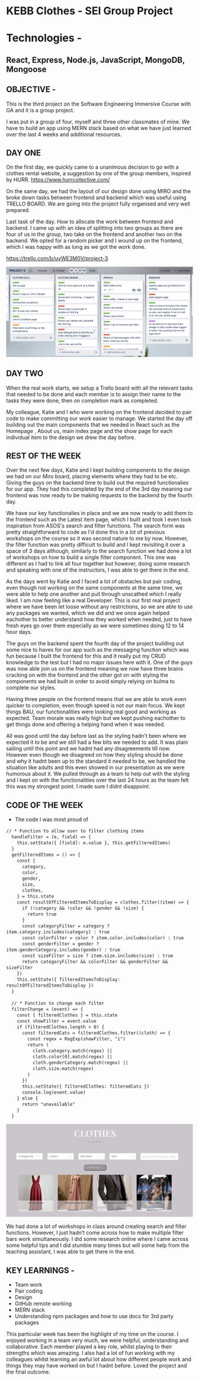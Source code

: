 # KEBB Clothes - SEI Group Project 

# Technologies - 

## React, Express, Node.js, JavaScript, MongoDB, Mongoose

## OBJECTIVE - 
This is the third project on the Software Engineering Immersive Course with GA and it is a group project.

I was put in a group of four, myself and three other classmates of mine. We have to build an app using MERN stack based on what we have just learned over the last 4 weeks and additional resources. 

## DAY ONE
On the first day, we quickly came to a unanimous decision to go with a clothes rental website, a suggestion by one of the group members, inspired by HURR.
https://www.hurrcollective.com/

On the same day, we had the layout of our design done using MIRO and the broke down tasks between frontend and backend which was useful using TRELLO BOARD. We are going into the project fully organised and very well prepared.

Last task of the day. How to allocate the work between frontend and backend. I came up with an idea of splitting into two groups as there are four of us in the group, two take on the frontend and another two on the backend. We opted for a random picker and I wound up on the frontend, which I was happy with as long as we got the work done. 

https://trello.com/b/uyWE3M0V/project-3 

![my screenshot](readme-images/trello.png)

## DAY TWO

When the real work starts, we setup a Trello board with all the relevant tasks that needed to be done and each member is to assign their name to the tasks they were done, then on completion mark as completed. 

My colleague, Katie and I who were working on the frontend decided to pair code to make committing our work easier to manage. We started the day off building out the main components that we needed in React such as the Homepage , About us, main index page and the show page for each individual item to the design we drew the day before. 

 ## REST OF THE WEEK
Over the next few days, Katie and I kept building components to the design we had on our Miro board, placing elements where they had to be etc. Giving the guys on the backend time to build out the required functionalies for our app. They had this completed by the end of the 3rd day meaning our frontend was now ready to be making requests to the backend by the fourth day. 

We have our key functionalies in place and we are now ready to add them to the frontend such as the Latest item page, which I built and took I even took inspiration from ASOS's search and filter functions. The search form was pretty straightforward to code as I'd done this in a lot of previous workshops on the course so it was second nature to me by now. However, the filter function was pretty difficult to build and I kept revisiting it over a space of 3 days although, similarly to the search function we had done a lot of workshops on how to build a single filter component. This one was different as I had to link all four together but however, doing some research and speaking with one of the instructors, I was able to get there in the end. 

As the days went by Katie and I faced a lot of obstacles but pair coding, even though not working on the same components at the same time, we were able to help one another and pull through unscathed which I really liked. I am now feeling like a real Developer. This is our first real project where we have been let loose without any restrictions, so we are able to use any packages we wanted, which we did and we once again helped eachother to better understand how they worked when needed, just to have fresh eyes go over them especially as we were sometimes doing 12 to 14 hour days.

The guys on the backend spent the fourth day of the project building out some nice to haves for our app such as the messaging function which was fun because I built the frontend for this and it really put my CRUD knowledge to the test but I had no major issues here with it. One of the guys was now able join us on the frontend meaning we now have three brains cracking on with the frontend and the other got on with styling the components we had built in order to avoid simply relying on bulma to complete our styles. 

Having three people on the frontend means that we are able to work even quicker to completion, even though speed is not our main focus. We kept things BAU, our functionalities were looking real good and working as expected. Team morale was really high but we kept pushing eachother to get things done and offering a helping hand when it was needed. 

All was good until the day before last as the styling hadn’t been where we expected it to be and we still had a few bits we needed to add. It was plain sailing until this point and we hadnt had any disagreements till now. However even though we disagreed on how they styling should be done and why it hadnt been up to the standard it needed to be, we handled the situation like adults and this even showed in our presentation as we were humorous about it. We pulled through as a team to help out with the styling and I kept on with the functionalities over the last 24 hours as the team felt this was my strongest point. I made sure I didnt disappoint.

## CODE OF THE WEEK
* The code I was most proud of  

```
// * Function to allow user to filter clothing items
  handleFilter = (e, field) => {
    this.setState({ [field]: e.value }, this.getFilteredItems)
  }
  getFilteredItems = () => {
    const {
      category,
      color,
      gender,
      size,
      clothes,
    } = this.state
    const resultOfFilteredItemsToDisplay = clothes.filter((item) => {
      if (!category && !color && !gender && !size) {
        return true
      }
      const categoryFilter = category ? item.category.includes(category) : true
      const colorFilter = color ? item.color.includes(color) : true
      const genderFilter = gender ? item.genderCategory.includes(gender) : true
      const sizeFilter = size ? item.size.includes(size) : true
      return categoryFilter && colorFilter && genderFilter && sizeFilter
    })
    this.setState({ filteredItemsToDisplay: resultOfFilteredItemsToDisplay })
  }
  
  // * Function to change each filter
  filterChange = (event) => {
    const { filteredClothes } = this.state
    const showFilter = event.value
    if (filteredClothes.length > 0) {
      const filteredCats = filteredClothes.filter((cloth) => {
        const regex = RegExp(showFilter, "i")
        return (
          cloth.category.match(regex) ||
          cloth.color[0].match(regex) ||
          cloth.genderCategory.match(regex) ||
          cloth.size.match(regex)
        )
      })
      this.setState({ filteredClothes: filteredCats })
      console.log(event.value)
    } else {
      return "unavailable"
    }
  }
  ```
  
![my screenshot](readme-images/kebbfilter.png)

 We had done a lot of workshops in class around creating search and filter functions. However, I just hadn’t  come across how to make multiple filter bars work simultaneously. I did some research online where I came across some helpful tips and I did stumble many times but will some help from the teaching assistant, I was able to get there in the end.

## KEY LEARNINGS -

* Team work 
* Pair coding
* Design
* GitHub remote working
* MERN stack
* Understanding npm packages and how to use docs for 3rd party packages

This particular week has been the highlight of my time on the course. I enjoyed working in a team very much, we were helpful, understanding and collaborative. Each member played a key role, whilst playing to their strengths which was amazing. I also had a lot of fun working with my colleagues whilst learning an awful lot about how different people work and things they may have worked on but I hadnt before. 
Loved the project and the final outcome.
